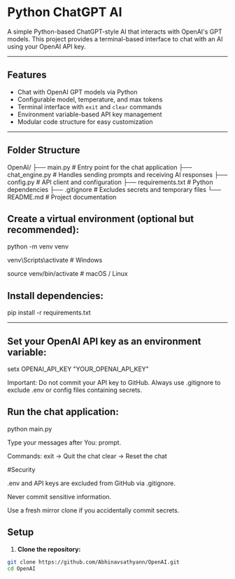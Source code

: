 # Python ChatGPT AI

A simple Python-based ChatGPT-style AI that interacts with OpenAI's GPT models. This project provides a terminal-based interface to chat with an AI using your OpenAI API key.

---

## Features

- Chat with OpenAI GPT models via Python
- Configurable model, temperature, and max tokens
- Terminal interface with `exit` and `clear` commands
- Environment variable-based API key management
- Modular code structure for easy customization

---

## Folder Structure

OpenAI/
├── main.py # Entry point for the chat application
├── chat_engine.py # Handles sending prompts and receiving AI responses
├── config.py # API client and configuration
├── requirements.txt # Python dependencies
├── .gitignore # Excludes secrets and temporary files
└── README.md # Project documentation


## Create a virtual environment (optional but recommended):

python -m venv venv

venv\Scripts\activate     # Windows

source venv/bin/activate  # macOS / Linux


## Install dependencies:

pip install -r requirements.txt

---

## Set your OpenAI API key as an environment variable:

setx OPENAI_API_KEY "YOUR_OPENAI_API_KEY"

Important: Do not commit your API key to GitHub. Always use .gitignore to exclude .env or config files containing secrets.

## Run the chat application:

python main.py

Type your messages after You: prompt.

Commands:
exit → Quit the chat
clear → Reset the chat

#Security

.env and API keys are excluded from GitHub via .gitignore.

Never commit sensitive information.

Use a fresh mirror clone if you accidentally commit secrets.

## Setup

1. **Clone the repository:**

```bash
git clone https://github.com/Abhinavsathyann/OpenAI.git
cd OpenAI
